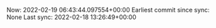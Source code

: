 Now: 2022-02-19 06:43:44.097554+00:00 Earliest commit since sync: None Last sync: 2022-02-18 13:26:49+00:00
